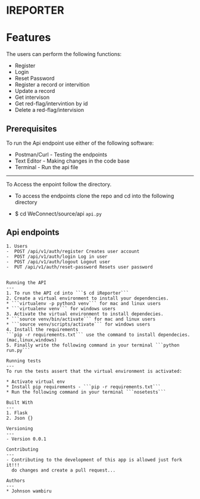 IREPORTER
====
Features
===
The users can perform the following functions:

* Register
* Login
* Reset Password
* Register a record or intervition
* Update a record
* Get intervison
* Get red-flag/intervintion by id
* Delete a red-flag/intervision

Prerequisites
----
To run the Api endpoint use either of the following software:
* Postman/Curl - Testing the endpoints
* Text Editor - Making changes in the code base
*  Terminal - Run the api file

----
To Access the enpoint follow the directory.
- To access the endpoints clone the repo and cd into the following directory
* $ cd WeConnect/source/api ```api.py```

Api endpoints
---
```
1. Users 
-  POST /api/v1/auth/register Creates user account
-  POST /api/v1/auth/login Log in user
-  POST /api/v1/auth/logout Logout user
-  PUT /api/v1/auth/reset-password Resets user password


Running the API
---
1. To run the API cd into ```$ cd iReporter```
2. Create a virtual environment to install your dependencies.
* ```virtualenv -p python3 venv``` for mac and linux users
* ```virtualenv venv``` for windows users
3. Activate the virtual environment to install dependecies.
* ```source venv/bin/activate``` for mac and linux users
* ```source venv/scripts/activate``` for windows users
4. Install the requirements
```pip -r requirements.txt``` use the command to install dependecies.(mac,linux,windows)
5. Finally write the following command in your terminal ```python run.py```

Running tests
---
To run the tests assert that the virtual environment is activated:

* Activate virtual env
* Install pip requirements - ```pip -r requirements.txt```
* Run the following command in your terminal ```nosetests```

Built With
---
1. Flask 
2. Json {}

Versioning
---
- Version 0.0.1

Contributing
---
- Contributing to the development of this app is allowed just fork it!!!
  do changes and create a pull request...

Authors
---
* Johnson wambiru

